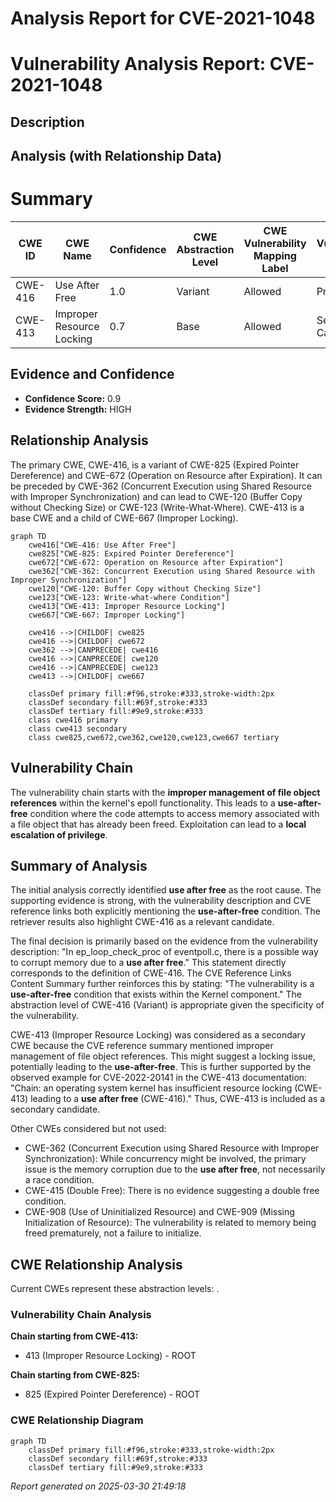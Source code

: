 # Analysis Report for CVE-2021-1048

# Vulnerability Analysis Report: CVE-2021-1048

## Description



## Analysis (with Relationship Data)

# Summary
| CWE ID | CWE Name | Confidence | CWE Abstraction Level | CWE Vulnerability Mapping Label | CWE-Vulnerability Mapping Notes |
|---|---|---|---|---|---|
| CWE-416 | Use After Free | 1.0 | Variant | Allowed | Primary CWE |
| CWE-413 | Improper Resource Locking | 0.7 | Base | Allowed | Secondary Candidate |

## Evidence and Confidence

*   **Confidence Score:** 0.9
*   **Evidence Strength:** HIGH

## Relationship Analysis
The primary CWE, CWE-416, is a variant of CWE-825 (Expired Pointer Dereference) and CWE-672 (Operation on Resource after Expiration). It can be preceded by CWE-362 (Concurrent Execution using Shared Resource with Improper Synchronization) and can lead to CWE-120 (Buffer Copy without Checking Size) or CWE-123 (Write-What-Where). CWE-413 is a base CWE and a child of CWE-667 (Improper Locking).

```mermaid
graph TD
    cwe416["CWE-416: Use After Free"]
    cwe825["CWE-825: Expired Pointer Dereference"]
    cwe672["CWE-672: Operation on Resource after Expiration"]
    cwe362["CWE-362: Concurrent Execution using Shared Resource with Improper Synchronization"]
    cwe120["CWE-120: Buffer Copy without Checking Size"]
    cwe123["CWE-123: Write-what-where Condition"]
    cwe413["CWE-413: Improper Resource Locking"]
    cwe667["CWE-667: Improper Locking"]

    cwe416 -->|CHILDOF| cwe825
    cwe416 -->|CHILDOF| cwe672
    cwe362 -->|CANPRECEDE| cwe416
    cwe416 -->|CANPRECEDE| cwe120
    cwe416 -->|CANPRECEDE| cwe123
    cwe413 -->|CHILDOF| cwe667

    classDef primary fill:#f96,stroke:#333,stroke-width:2px
    classDef secondary fill:#69f,stroke:#333
    classDef tertiary fill:#9e9,stroke:#333
    class cwe416 primary
    class cwe413 secondary
    class cwe825,cwe672,cwe362,cwe120,cwe123,cwe667 tertiary
```

## Vulnerability Chain
The vulnerability chain starts with the **improper management of file object references** within the kernel's epoll functionality. This leads to a **use-after-free** condition where the code attempts to access memory associated with a file object that has already been freed. Exploitation can lead to a **local escalation of privilege**.

## Summary of Analysis
The initial analysis correctly identified **use after free** as the root cause. The supporting evidence is strong, with the vulnerability description and CVE reference links both explicitly mentioning the **use-after-free** condition. The retriever results also highlight CWE-416 as a relevant candidate.

The final decision is primarily based on the evidence from the vulnerability description: "In ep_loop_check_proc of eventpoll.c, there is a possible way to corrupt memory due to a **use after free**." This statement directly corresponds to the definition of CWE-416. The CVE Reference Links Content Summary further reinforces this by stating: "The vulnerability is a **use-after-free** condition that exists within the Kernel component." The abstraction level of CWE-416 (Variant) is appropriate given the specificity of the vulnerability.

CWE-413 (Improper Resource Locking) was considered as a secondary CWE because the CVE reference summary mentioned improper management of file object references. This might suggest a locking issue, potentially leading to the **use-after-free**. This is further supported by the observed example for CVE-2022-20141 in the CWE-413 documentation: "Chain: an operating system kernel has insufficient resource locking (CWE-413) leading to a **use after free** (CWE-416)." Thus, CWE-413 is included as a secondary candidate.

Other CWEs considered but not used:
*   CWE-362 (Concurrent Execution using Shared Resource with Improper Synchronization): While concurrency might be involved, the primary issue is the memory corruption due to the **use after free**, not necessarily a race condition.
*   CWE-415 (Double Free): There is no evidence suggesting a double free condition.
*   CWE-908 (Use of Uninitialized Resource) and CWE-909 (Missing Initialization of Resource): The vulnerability is related to memory being freed prematurely, not a failure to initialize.


## CWE Relationship Analysis

Current CWEs represent these abstraction levels: .


### Vulnerability Chain Analysis

**Chain starting from CWE-413:**
- 413 (Improper Resource Locking) - ROOT


**Chain starting from CWE-825:**
- 825 (Expired Pointer Dereference) - ROOT



### CWE Relationship Diagram

```mermaid
graph TD
    classDef primary fill:#f96,stroke:#333,stroke-width:2px
    classDef secondary fill:#69f,stroke:#333
    classDef tertiary fill:#9e9,stroke:#333
```



*Report generated on 2025-03-30 21:49:18*
